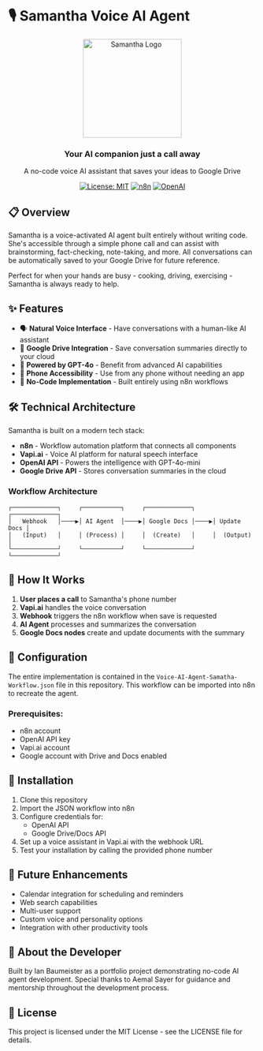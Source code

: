 # 🎙️ Samantha Voice AI Agent

<div align="center">
  <img src="https://raw.githubusercontent.com/ibxibx/samantha-voice-ai-agent/main/workflow-pictures/logo.jpeg" alt="Samantha Logo" width="200"/>
  <h3>Your AI companion just a call away</h3>
  <p>A no-code voice AI assistant that saves your ideas to Google Drive</p>
  
  [![License: MIT](https://img.shields.io/badge/License-MIT-blue.svg)](https://opensource.org/licenses/MIT)
  [![n8n](https://img.shields.io/badge/Built%20with-n8n-orange)](https://n8n.io/)
  [![OpenAI](https://img.shields.io/badge/Powered%20by-OpenAI-lightgrey)](https://openai.com/)
</div>

## 📋 Overview

Samantha is a voice-activated AI agent built entirely without writing code. She's accessible through a simple phone call and can assist with brainstorming, fact-checking, note-taking, and more. All conversations can be automatically saved to your Google Drive for future reference.

Perfect for when your hands are busy - cooking, driving, exercising - Samantha is always ready to help.

## ✨ Features

- 🗣️ **Natural Voice Interface** - Have conversations with a human-like AI assistant
- 📝 **Google Drive Integration** - Save conversation summaries directly to your cloud
- 🧠 **Powered by GPT-4o** - Benefit from advanced AI capabilities
- 📱 **Phone Accessibility** - Use from any phone without needing an app
- 🔄 **No-Code Implementation** - Built entirely using n8n workflows

## 🛠️ Technical Architecture

Samantha is built on a modern tech stack:

- **n8n** - Workflow automation platform that connects all components
- **Vapi.ai** - Voice AI platform for natural speech interface
- **OpenAI API** - Powers the intelligence with GPT-4o-mini
- **Google Drive API** - Stores conversation summaries in the cloud

### Workflow Architecture

```
┌─────────────┐     ┌───────────┐     ┌─────────────┐     ┌─────────────┐
│   Webhook   │────▶│ AI Agent  │────▶│ Google Docs │────▶│ Update Docs │
│   (Input)   │     │ (Process) │     │  (Create)   │     │  (Output)   │
└─────────────┘     └───────────┘     └─────────────┘     └─────────────┘
```

## 🚀 How It Works

1. **User places a call** to Samantha's phone number
2. **Vapi.ai** handles the voice conversation
3. **Webhook** triggers the n8n workflow when save is requested  
4. **AI Agent** processes and summarizes the conversation
5. **Google Docs nodes** create and update documents with the summary

## 📄 Configuration

The entire implementation is contained in the `Voice-AI-Agent-Samatha-Workflow.json` file in this repository. This workflow can be imported into n8n to recreate the agent.

### Prerequisites:
- n8n account
- OpenAI API key
- Vapi.ai account
- Google account with Drive and Docs enabled

## 🧩 Installation

1. Clone this repository
2. Import the JSON workflow into n8n
3. Configure credentials for:
   - OpenAI API
   - Google Drive/Docs API
4. Set up a voice assistant in Vapi.ai with the webhook URL
5. Test your installation by calling the provided phone number

## 🔮 Future Enhancements

- Calendar integration for scheduling and reminders
- Web search capabilities
- Multi-user support
- Custom voice and personality options
- Integration with other productivity tools

## 👤 About the Developer

Built by Ian Baumeister as a portfolio project demonstrating no-code AI agent development. Special thanks to Aemal Sayer for guidance and mentorship throughout the development process.

## 📜 License

This project is licensed under the MIT License - see the LICENSE file for details.